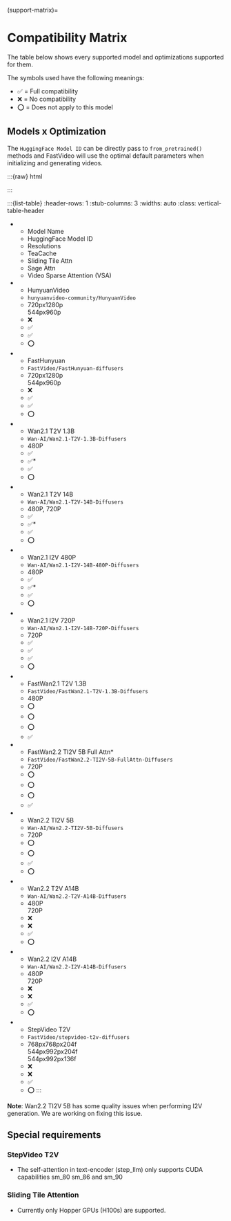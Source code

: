 (support-matrix)=
# Compatibility Matrix
The table below shows every supported model and optimizations supported for them.

The symbols used have the following meanings:

- ✅ = Full compatibility
- ❌ = No compatibility
- ⭕ = Does not apply to this model

## Models x Optimization
The `HuggingFace Model ID` can be directly pass to `from_pretrained()` methods and FastVideo will use the optimal default parameters when initializing and generating videos.

:::{raw} html
<style>
  /* Make smaller to try to improve readability  */
  td {
    font-size: 0.9rem;
    text-align: center;
  }

  th {
    text-align: center;
    font-size: 0.9rem;
  }
</style>
:::

:::{list-table}
:header-rows: 1
:stub-columns: 3
:widths: auto
:class: vertical-table-header

- * Model Name
  * HuggingFace Model ID
  * Resolutions
  * TeaCache
  * Sliding Tile Attn
  * Sage Attn
  * Video Sparse Attention (VSA)
- * HunyuanVideo
  * `hunyuanvideo-community/HunyuanVideo`
  * 720px1280p<br>544px960p
  * ❌
  * ✅
  * ✅
  * ⭕
- * FastHunyuan
  * `FastVideo/FastHunyuan-diffusers`
  * 720px1280p<br>544px960p
  * ❌
  * ✅
  * ✅
  * ⭕
- * Wan2.1 T2V 1.3B
  * `Wan-AI/Wan2.1-T2V-1.3B-Diffusers`
  * 480P
  * ✅
  * ✅*
  * ✅
  * ⭕
- * Wan2.1 T2V 14B
  * `Wan-AI/Wan2.1-T2V-14B-Diffusers`
  * 480P, 720P
  * ✅
  * ✅*
  * ✅
  * ⭕
- * Wan2.1 I2V 480P
  * `Wan-AI/Wan2.1-I2V-14B-480P-Diffusers`
  * 480P
  * ✅
  * ✅*
  * ✅
  * ⭕
- * Wan2.1 I2V 720P
  * `Wan-AI/Wan2.1-I2V-14B-720P-Diffusers`
  * 720P
  * ✅
  * ✅
  * ✅
  * ⭕
- * FastWan2.1 T2V 1.3B
  * `FastVideo/FastWan2.1-T2V-1.3B-Diffusers`
  * 480P
  * ⭕
  * ⭕
  * ⭕
  * ✅
- * FastWan2.2 TI2V 5B Full Attn*
  * `FastVideo/FastWan2.2-TI2V-5B-FullAttn-Diffusers`
  * 720P
  * ⭕
  * ⭕
  * ⭕
  * ✅
- * Wan2.2 TI2V 5B 
  * `Wan-AI/Wan2.2-TI2V-5B-Diffusers`
  * 720P
  * ⭕
  * ⭕
  * ✅
  * ⭕
- * Wan2.2 T2V A14B
  * `Wan-AI/Wan2.2-T2V-A14B-Diffusers`
  * 480P<br>720P
  * ❌
  * ❌
  * ✅
  * ⭕
- * Wan2.2 I2V A14B
  * `Wan-AI/Wan2.2-I2V-A14B-Diffusers`
  * 480P<br>720P
  * ❌
  * ❌
  * ✅
  * ⭕
- * StepVideo T2V
  * `FastVideo/stepvideo-t2v-diffusers`
  * 768px768px204f<br>544px992px204f<br>544px992px136f
  * ❌
  * ❌
  * ✅
  * ⭕
:::

**Note**: Wan2.2 TI2V 5B has some quality issues when performing I2V generation. We are working on fixing this issue.

## Special requirements

### StepVideo T2V
- The self-attention in text-encoder (step_llm) only supports CUDA capabilities sm_80 sm_86 and sm_90

### Sliding Tile Attention
- Currently only Hopper GPUs (H100s) are supported.
